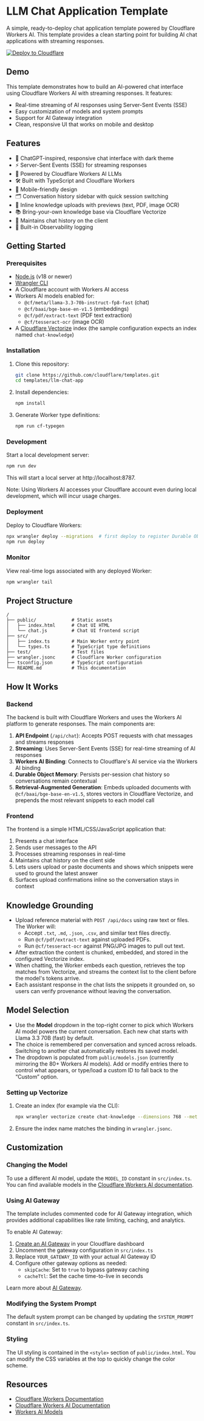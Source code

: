 # LLM Chat Application Template

A simple, ready-to-deploy chat application template powered by Cloudflare Workers AI. This template provides a clean starting point for building AI chat applications with streaming responses.

[![Deploy to Cloudflare](https://deploy.workers.cloudflare.com/button)](https://deploy.workers.cloudflare.com/?url=https://github.com/cloudflare/templates/tree/main/cloudflare-ai-chat)

<!-- dash-content-start -->

## Demo

This template demonstrates how to build an AI-powered chat interface using Cloudflare Workers AI with streaming responses. It features:

- Real-time streaming of AI responses using Server-Sent Events (SSE)
- Easy customization of models and system prompts
- Support for AI Gateway integration
- Clean, responsive UI that works on mobile and desktop

## Features

- 💬 ChatGPT-inspired, responsive chat interface with dark theme
- ⚡ Server-Sent Events (SSE) for streaming responses
- 🧠 Powered by Cloudflare Workers AI LLMs
- 🛠️ Built with TypeScript and Cloudflare Workers
- 📱 Mobile-friendly design
- 🗂 Conversation history sidebar with quick session switching
- 📎 Inline knowledge uploads with previews (text, PDF, image OCR)
- 📚 Bring-your-own knowledge base via Cloudflare Vectorize
- 🔄 Maintains chat history on the client
- 🔎 Built-in Observability logging
<!-- dash-content-end -->

## Getting Started

### Prerequisites

- [Node.js](https://nodejs.org/) (v18 or newer)
- [Wrangler CLI](https://developers.cloudflare.com/workers/wrangler/install-and-update/)
- A Cloudflare account with Workers AI access
- Workers AI models enabled for:
  - `@cf/meta/llama-3.3-70b-instruct-fp8-fast` (chat)
  - `@cf/baai/bge-base-en-v1.5` (embeddings)
  - `@cf/pdf/extract-text` (PDF text extraction)
  - `@cf/tesseract-ocr` (image OCR)
- A [Cloudflare Vectorize](https://developers.cloudflare.com/vectorize/) index (the sample configuration expects an index named `chat-knowledge`)

### Installation

1. Clone this repository:

   ```bash
   git clone https://github.com/cloudflare/templates.git
   cd templates/llm-chat-app
   ```

2. Install dependencies:

   ```bash
   npm install
   ```

3. Generate Worker type definitions:
   ```bash
   npm run cf-typegen
   ```

### Development

Start a local development server:

```bash
npm run dev
```

This will start a local server at http://localhost:8787.

Note: Using Workers AI accesses your Cloudflare account even during local development, which will incur usage charges.

### Deployment

Deploy to Cloudflare Workers:

```bash
npx wrangler deploy --migrations  # first deploy to register Durable Object
npm run deploy
```

### Monitor

View real-time logs associated with any deployed Worker:

```bash
npm wrangler tail
```

## Project Structure

```
/
├── public/             # Static assets
│   ├── index.html      # Chat UI HTML
│   └── chat.js         # Chat UI frontend script
├── src/
│   ├── index.ts        # Main Worker entry point
│   └── types.ts        # TypeScript type definitions
├── test/               # Test files
├── wrangler.jsonc      # Cloudflare Worker configuration
├── tsconfig.json       # TypeScript configuration
└── README.md           # This documentation
```

## How It Works

### Backend

The backend is built with Cloudflare Workers and uses the Workers AI platform to generate responses. The main components are:

1. **API Endpoint** (`/api/chat`): Accepts POST requests with chat messages and streams responses
2. **Streaming**: Uses Server-Sent Events (SSE) for real-time streaming of AI responses
3. **Workers AI Binding**: Connects to Cloudflare's AI service via the Workers AI binding
4. **Durable Object Memory**: Persists per-session chat history so conversations remain contextual
5. **Retrieval-Augmented Generation**: Embeds uploaded documents with `@cf/baai/bge-base-en-v1.5`, stores vectors in Cloudflare Vectorize, and prepends the most relevant snippets to each model call

### Frontend

The frontend is a simple HTML/CSS/JavaScript application that:

1. Presents a chat interface
2. Sends user messages to the API
3. Processes streaming responses in real-time
4. Maintains chat history on the client side
5. Lets users upload or paste documents and shows which snippets were used to ground the latest answer
6. Surfaces upload confirmations inline so the conversation stays in context

## Knowledge Grounding

- Upload reference material with `POST /api/docs` using raw text or files. The Worker will:
  - Accept `.txt`, `.md`, `.json`, `.csv`, and similar text files directly.
  - Run `@cf/pdf/extract-text` against uploaded PDFs.
  - Run `@cf/tesseract-ocr` against PNG/JPG images to pull out text.
- After extraction the content is chunked, embedded, and stored in the configured Vectorize index.
- When chatting, the Worker embeds each question, retrieves the top matches from Vectorize, and streams the context list to the client before the model's tokens arrive.
- Each assistant response in the chat lists the snippets it grounded on, so users can verify provenance without leaving the conversation.

## Model Selection

- Use the **Model** dropdown in the top-right corner to pick which Workers AI model powers the current conversation. Each new chat starts with Llama 3.3 70B (fast) by default.
- The choice is remembered per conversation and synced across reloads. Switching to another chat automatically restores its saved model.
- The dropdown is populated from `public/models.json` (currently mirroring the 80+ Workers AI models). Add or modify entries there to control what appears, or type/load a custom ID to fall back to the “Custom” option.

### Setting up Vectorize

1. Create an index (for example via the CLI):

   ```bash
   npx wrangler vectorize create chat-knowledge --dimensions 768 --metric cosine
   ```

2. Ensure the index name matches the binding in `wrangler.jsonc`.

## Customization

### Changing the Model

To use a different AI model, update the `MODEL_ID` constant in `src/index.ts`. You can find available models in the [Cloudflare Workers AI documentation](https://developers.cloudflare.com/workers-ai/models/).

### Using AI Gateway

The template includes commented code for AI Gateway integration, which provides additional capabilities like rate limiting, caching, and analytics.

To enable AI Gateway:

1. [Create an AI Gateway](https://dash.cloudflare.com/?to=/:account/ai/ai-gateway) in your Cloudflare dashboard
2. Uncomment the gateway configuration in `src/index.ts`
3. Replace `YOUR_GATEWAY_ID` with your actual AI Gateway ID
4. Configure other gateway options as needed:
   - `skipCache`: Set to `true` to bypass gateway caching
   - `cacheTtl`: Set the cache time-to-live in seconds

Learn more about [AI Gateway](https://developers.cloudflare.com/ai-gateway/).

### Modifying the System Prompt

The default system prompt can be changed by updating the `SYSTEM_PROMPT` constant in `src/index.ts`.

### Styling

The UI styling is contained in the `<style>` section of `public/index.html`. You can modify the CSS variables at the top to quickly change the color scheme.

## Resources

- [Cloudflare Workers Documentation](https://developers.cloudflare.com/workers/)
- [Cloudflare Workers AI Documentation](https://developers.cloudflare.com/workers-ai/)
- [Workers AI Models](https://developers.cloudflare.com/workers-ai/models/)
